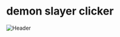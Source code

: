 #  demon slayer clicker
![Header](https://github.com/wetymov/wetymov/blob/main/a0e48255ce8d676347e146cacae79998.gif)
